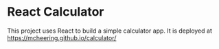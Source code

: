 # React Calculator

This project uses React to build a simple calculator app. It is deployed at https://mcheering.github.io/calculator/
